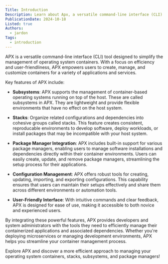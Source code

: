 ```yaml
---
Title: Introduction
Description: Learn about Apx, a versatile command-line interface (CLI) tool designed to simplify the management of operating system containers.
PublicationDate: 2024-10-18
Listed: true
Authors:
  - jardon
Tags:
  - introduction
---
```


APX is a versatile command-line interface (CLI) tool designed to simplify the management of operating system containers. With a focus on efficiency and user-friendliness, APX empowers users to create, manage, and customize containers for a variety of applications and services.

Key features of APX include:

- **Subsystems**: APX supports the management of container-based operating systems running on top of the host. These are called subsystems in APX. They are lightweight and provide flexible environments that have no effect on the host system.

- **Stacks**: Organize related configurations and dependencies into cohesive groups called stacks. This feature creates consistent, reproducable environments to develop software, deploy workloads, or install packages that may be incompatible with your host system.

- **Package Manager Integration**: APX includes built-in support for various package managers, enabling users to manage software installations and dependencies directly within their container environments. Users can easily create, update, and remove package managers, streamlining the setup process for their applications.

- **Configuration Management**: APX offers robust tools for creating, updating, importing, and exporting configurations. This capability ensures that users can maintain their setups effectively and share them across different environments or automation tools.

- **User-Friendly Interface**: With intuitive commands and clear feedback, APX is designed for ease of use, making it accessible to both novice and experienced users.

By integrating these powerful features, APX provides developers and system administrators with the tools they need to efficiently manage their containerized applications and associated dependencies. Whether you're deploying microservices or managing development environments, APX helps you streamline your container management process.

Explore APX and discover a more efficient approach to managing your operating system containers, stacks, subsystems, and package managers!
